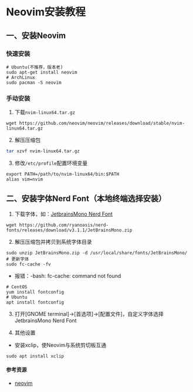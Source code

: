 # Neovim安装教程

## 一、安装Neovim

### 快速安装

```
# Ubuntu(不推荐，版本老)
sudo apt-get install neovim
# ArchLinux
sudo pacman -S neovim
```

### 手动安装

1. 下载`nvim-linux64.tar.gz`

```
wget https://github.com/neovim/neovim/releases/download/stable/nvim-linux64.tar.gz
```

2. 解压压缩包

```bash
tar xzvf nvim-linux64.tar.gz
```

3. 修改`/etc/profile`配置环境变量

```
export PATH=/path/to/nvim-linux64/bin:$PATH
alias vim=nvim
```

## 二、安装字体Nerd Font（本地终端选择安装）

1. 下载字体，如：[JetbrainsMono Nerd Font](https://www.nerdfonts.com/font-downloads)

```
wget https://github.com/ryanoasis/nerd-fonts/releases/download/v3.1.1/JetBrainsMono.zip
```

2. 解压压缩包并拷贝到系统字体目录

```
sudo unzip JetBrainsMono.zip -d /usr/local/share/fonts/JetBrainsMono/
# 更新字体
sudo fc-cache -fv
```

- 报错：-bash: fc-cache: command not found

```
# CentOS
yum install fontconfig
# Ubuntu
apt install fontconfig
```

3. 打开[GNOME terminal]->[首选项]->[配置文件]，自定义字体选择JetbrainsMono Nerd Font

4. 其他设置

- 安装xclip，使Neovim与系统剪切板互通

```
sudo apt install xclip
```

#### 参考资源

- [neovim](https://github.com/neovim/neovim/blob/master/INSTALL.md)
